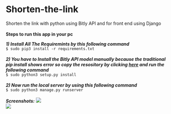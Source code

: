 # Shorten-the-link
Shorten the link with python using Bitly API and for front end using Django<br>
<br>
**Steps to run this app in your pc**<br>

***1) Install All The Requiremints by this following command***<br>
```$ sudo pip3 install -r requirements.txt```<br><br>
***2) You have to Install the Bitly API model manually because the traditional pip install shows error so copy the resository by clicking [here](https://github.com/bitly/bitly-api-python) and run the following command***<br>
```$ sudo python3 setup.py install```<br><br>
***2) Now run the local server by using this following command***<br>
```$ sudo python3 manage.py runserver```
<br><br>
***Screenshots:***
![](https://github.com/everydaycodings/Shorten-the-link/blob/master/screenshot2.png)<br>
![](https://github.com/everydaycodings/Shorten-the-link/blob/master/screenshot1.png)
